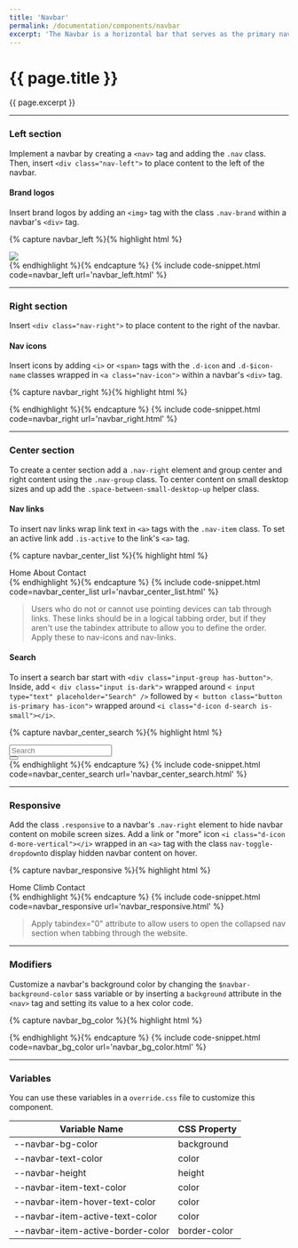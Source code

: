 ```yaml
---
title: 'Navbar'
permalink: /documentation/components/navbar
excerpt: 'The Navbar is a horizontal bar that serves as the primary navigation for your product or site. Denali&#39;s navbar is versatile and responsive. It can contain a variety of elements including logos, links, icons, and search fields.'
---
```


# {{ page.title }}
{{ page.excerpt }}


***


### Left section
Implement a navbar by creating a `<nav>` tag and adding the `.nav` class. Then, insert `<div class="nav-left">` to place content to the left of the navbar.  

#### Brand logos
Insert brand logos by adding an `<img>` tag with the class `.nav-brand` within a navbar&#39;s `<div>` tag.

{% capture navbar_left %}{% highlight html %}
<nav class="nav">
<div class="nav-left">
<img class="nav-brand" src="/assets/images/denali-logo.svg"/>
</div>
</nav>
{% endhighlight %}{% endcapture %}
{% include code-snippet.html code=navbar_left url='navbar_left.html' %}


***


### Right section
Insert `<div class="nav-right">` to place content to the right of the navbar.

#### Nav icons
Insert icons by adding `<i>` or `<span>` tags with the `.d-icon` and `.d-$icon-name` classes wrapped in `<a class="nav-icon">` within a navbar&#39;s `<div>` tag.

{% capture navbar_right %}{% highlight html %}
<nav class="nav">
<div class="nav-left">
<img class="nav-brand" src="/assets/images/denali-logo.svg" alt="" />
</div>
<div class="nav-right">
<a class="nav-icon"><i class="d-icon d-dashboard"></i></a>
<a class="nav-icon"><i class="d-icon d-menu-dialpad"></i></a>
<a class="nav-icon"><i class="d-icon d-user-profile-circle"></i></a>
</div>
</nav>
{% endhighlight %}{% endcapture %}
{% include code-snippet.html code=navbar_right url='navbar_right.html' %}


***


### Center section
To create a center section add a `.nav-right` element and group center and right content using the `.nav-group` class. To center content on small desktop sizes and up add the `.space-between-small-desktop-up` helper class.

#### Nav links
To insert nav links wrap link text in `<a>` tags with the `.nav-item` class. To set an active link add `.is-active` to the link&#39;s `<a>` tag.

{% capture navbar_center_list %}{% highlight html %}
<nav class="nav">
  <div class="nav-left">
    <img class="nav-brand" src="/assets/images/denali-logo.svg" alt="" />
  </div>
  <div class="nav-right space-between-small-desktop-up">
    <div class="nav-group">
      <a class="nav-item is-active">Home</a>
      <a class="nav-item">About</a>
      <a class="nav-item">Contact</a>
    </div>
    <div class="nav-group">
      <a class="nav-icon"><i class="d-icon d-dashboard"></i><span class="nav-icon-text"></span></a>
      <a class="nav-icon"><i class="d-icon d-menu-dialpad"></i><span class="nav-icon-text"></span></a>
      <a class="nav-icon"><i class="d-icon d-user-profile-circle"></i><span class="nav-icon-text"></span></a>
    </div>
  </div>
</nav>
{% endhighlight %}{% endcapture %}
{% include code-snippet.html code=navbar_center_list url='navbar_center_list.html' %}

<blockquote class="accessible">Users who do not or cannot use pointing devices can tab through links. These links should be in a logical tabbing order, but if they aren't use the <span class="chips has-bg-grey-100 is-red-500 is-mono">tabindex</span> attribute to allow you to define the order. Apply these to nav-icons and nav-links.</blockquote>

#### Search
To insert a search bar start with `<div class="input-group has-button">`. Inside, add `< div class="input is-dark">` wrapped around `< input type="text" placeholder="Search" />` followed by `< button class="button is-primary has-icon">` wrapped around  `<i class="d-icon d-search is-small"></i>`.


{% capture navbar_center_search %}{% highlight html %}
<nav class="nav">
  <div class="nav-left">
    <img class="nav-brand" src="/assets/images/denali-logo.svg" alt="" />
  </div>
  <div class="nav-right">
    <div class="nav-group">
      <div class="input-group has-button">
        <div class="input is-inverse">
          <input type="text" placeholder="Search" />
        </div>
        <button class="button is-solid has-icon">
          <i class="d-icon d-search is-small"></i>
        </button>
      </div>
    </div>
    <div class="nav-group">
      <a class="nav-icon"><i class="d-icon d-dashboard"></i><span class="nav-icon-text"></span></a>
      <a class="nav-icon"><i class="d-icon d-menu-dialpad"></i><span class="nav-icon-text"></span></a>
      <a class="nav-icon"><i class="d-icon d-user-profile-circle"></i><span class="nav-icon-text"></span></a>
    </div>
  </div>
</nav>
{% endhighlight %}{% endcapture %}
{% include code-snippet.html code=navbar_center_search url='navbar_center_search.html' %}


***


### Responsive
Add the class `.responsive` to a navbar's `.nav-right` element to hide navbar content on mobile screen sizes. Add a link or "more" icon `<i class="d-icon d-more-vertical"></i>` wrapped in an `<a>` tag with the class `nav-toggle-dropdown`to display hidden navbar content on hover.

{% capture navbar_responsive %}{% highlight html %}
<nav class="nav">
  <div class="nav-left">
    <img class="nav-brand" src="/assets/images/denali-logo.svg" alt=""></img>
  </div>
  <a class="nav-icon nav-toggle-dropdown"><i class="d-icon d-more-vertical"></i></a>
  <div class="nav-right responsive">
    <a class="nav-item is-active">Home</a>
    <a class="nav-item">Climb</a>
    <a class="nav-item">Contact</a>
    <a class="nav-icon"><i class="d-icon d-dashboard"></i></a>
    <a class="nav-icon"><i class="d-icon d-menu-dialpad"></i></a>
    <a class="nav-icon"><i class="d-icon d-user-profile-circle"></i></a>
  </div>
</nav>
{% endhighlight %}{% endcapture %}
{% include code-snippet.html code=navbar_responsive url='navbar_responsive.html' %}

<blockquote class="accessible">Apply <span class="chips has-bg-grey-100 is-red-500 is-mono">tabindex="0"</span> attribute to allow users to open the collapsed nav section when tabbing through the website.</blockquote>

***


### Modifiers
Customize a navbar&#39;s background color by changing the `$navbar-background-color` sass variable or by inserting a `background` attribute in the `<nav>` tag and setting its value to a hex color code.

{% capture navbar_bg_color %}{% highlight html %}
<nav class="nav" style="background:#0C301E;">
<div class="nav-left">
<img class="nav-brand" src="/assets/images/paas-logo.png" alt="" />
</div>
<div class="nav-right">
<a class="nav-icon"><i class="d-icon d-dashboard"></i></a>
<a class="nav-icon"><i class="d-icon d-menu-dialpad"></i></a>
<a class="nav-icon"><i class="d-icon d-user-profile-circle"></i></a>
</div>
</nav>
{% endhighlight %}{% endcapture %}
{% include code-snippet.html code=navbar_bg_color url='navbar_bg_color.html' %}


***


### Variables
You can use these variables in a `override.css` file to customize this component.

|Variable Name|CSS Property|
| - | - |
|--navbar-bg-color| background|
|--navbar-text-color| color|
|--navbar-height| height|
|--navbar-item-text-color| color|
|--navbar-item-hover-text-color| color|
|--navbar-item-active-text-color| color|
|--navbar-item-active-border-color| border-color|
